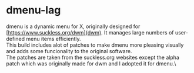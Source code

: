 # dmenu-lag
dmenu is a dynamic menu for X, originally designed for [https://www.suckless.org/dwm](dwm). It manages large numbers of user-defined menu items efficiently.\
This build includes alot of patches to make dmenu more pleasing visually and adds some funcionality to the original software.\
The patches are taken from the suckless.org websites except the alpha patch which was originally made for dwm and I adopted it for dmenu.\

